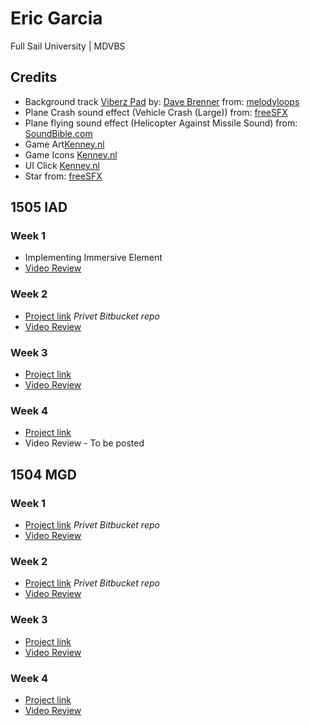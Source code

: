 # Eric Garcia #
Full Sail University | MDVBS

## Credits ##
* Background track [Viberz Pad](http://www.melodyloops.com/tracks/viberz-pad/) by: [Dave Brenner](http://www.melodyloops.com/composers/dave-brenner/) from: [melodyloops](http://www.melodyloops.com/)
* Plane Crash sound effect (Vehicle Crash (Large)) from: [freeSFX](http://www.freesfx.co.uk)
* Plane flying sound effect (Helicopter Against Missile Sound) from: [SoundBible.com](http://soundbible.com/2023-Helicopter-Against-Missile.html)
* Game Art[Kenney.nl](http://opengameart.org/content/tappy-plane)
* Game Icons [Kenney.nl](http://kenney.nl/assets/game-icons)
* UI Click [Kenney.nl](http://kenney.nl)
* Star from: [freeSFX](http://www.freesfx.co.uk)

## 1505 IAD ##

### Week 1 ###
* Implementing Immersive Element
* [Video Review](https://www.youtube.com/watch?v=NGAGsR-MrAw&feature=youtu.be)

### Week 2 ###
* [Project link]() *Privet Bitbucket repo*
* [Video Review]()

### Week 3 ###
* [Project link]()
* [Video Review]()

### Week 4 ###
* [Project link]()
* Video Review - To be posted

## 1504 MGD ##

### Week 1 ###
* [Project link](https://bitbucket.org/eng618/plane-runner/commits/a39b619d15975afb8b964e444f2bcddb22dbddcc) *Privet Bitbucket repo*
* [Video Review](http://youtu.be/87pXpsE6WP0)

### Week 2 ###
* [Project link](https://bitbucket.org/eng618/plane-runner/commits/edcf67b1179f57f13bbe946c94d12508f7c4b915) *Privet Bitbucket repo*
* [Video Review](https://youtu.be/tjtKz4rC6w8)

### Week 3 ###
* [Project link](https://bitbucket.org/eng618/plane-runner/commits/273c0c84f2681fe8a5122df43f14ad38168d973f)
* [Video Review](https://www.youtube.com/watch?v=AEagwzNeHEg)

### Week 4 ###
* [Project link](https://bitbucket.org/eng618/plane-runner/commits/fbb4912c4ebfd8c59cdb2bc615aa35eaada1bf45)
* [Video Review](https://www.youtube.com/watch?v=9NS6_6Q1T0c)

